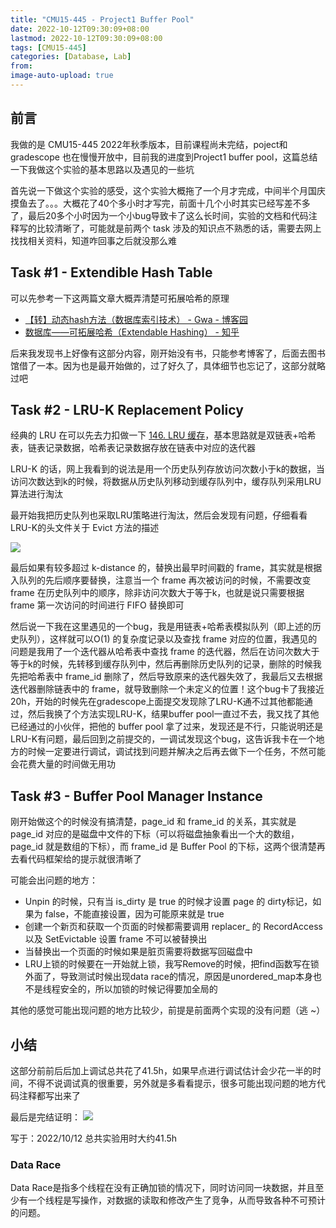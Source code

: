 ```yaml
---
title: "CMU15-445 - Project1 Buffer Pool"
date: 2022-10-12T09:30:09+08:00
lastmod: 2022-10-12T09:30:09+08:00
tags: [CMU15-445]
categories: [Database, Lab]
from: 
image-auto-upload: true
---
```

## 前言
我做的是 CMU15-445 2022年秋季版本，目前课程尚未完结，poject和 gradescope 也在慢慢开放中，目前我的进度到Project1 buffer pool，这篇总结一下我做这个实验的基本思路以及遇见的一些坑

首先说一下做这个实验的感受，这个实验大概拖了一个月才完成，中间半个月国庆摸鱼去了。。。大概花了40个多小时才写完，前面十几个小时其实已经写差不多了，最后20多个小时因为一个小bug导致卡了这么长时间，实验的文档和代码注释写的比较清晰了，可能就是前两个 task 涉及的知识点不熟悉的话，需要去网上找找相关资料，知道咋回事之后就没那么难

## Task #1 - Extendible Hash Table
可以先参考一下这两篇文章大概弄清楚可拓展哈希的原理
- [【转】动态hash方法（数据库索引技术） - Gwa - 博客园](https://www.cnblogs.com/kegeyang/archive/2012/04/05/2432608.html)
- [数据库——可拓展哈希（Extendable Hashing） - 知乎](https://zhuanlan.zhihu.com/p/375039823)

后来我发现书上好像有这部分内容，刚开始没有书，只能参考博客了，后面去图书馆借了一本。因为也是最开始做的，过了好久了，具体细节也忘记了，这部分就略过吧

## Task #2 - LRU-K Replacement Policy
经典的 LRU 在可以先去力扣做一下 [146. LRU 缓存](https://leetcode.cn/problems/lru-cache/)，基本思路就是双链表+哈希表，链表记录数据，哈希表记录数据存放在链表中对应的迭代器

LRU-K 的话，网上我看到的说法是用一个历史队列存放访问次数小于k的数据，当访问次数达到k的时候，将数据从历史队列移动到缓存队列中，缓存队列采用LRU算法进行淘汰

最开始我把历史队列也采取LRU策略进行淘汰，然后会发现有问题，仔细看看LRU-K的头文件关于 Evict 方法的描述

![](https://silas-py-oss.oss-cn-chengdu.aliyuncs.com/img/20221012103029.png)

最后如果有较多超过 k-distance 的，替换出最早时间戳的 frame，其实就是根据入队列的先后顺序要替换，注意当一个 frame 再次被访问的时候，不需要改变 frame 在历史队列中的顺序，除非访问次数大于等于k，也就是说只需要根据 frame 第一次访问的时间进行 FIFO 替换即可

然后说一下我在这里遇见的一个bug，我是用链表+哈希表模拟队列（即上述的历史队列），这样就可以O(1) 的复杂度记录以及查找 frame 对应的位置，我遇见的问题是我用了一个迭代器从哈希表中查找 frame 的迭代器，然后在访问次数大于等于k的时候，先转移到缓存队列中，然后再删除历史队列的记录，删除的时候我先把哈希表中 frame_id 删除了，然后导致原来的迭代器失效了，我最后又去根据迭代器删除链表中的 frame，就导致删除一个未定义的位置！这个bug卡了我接近20h，开始的时候先在gradescope上面提交发现除了LRU-K通不过其他都能通过，然后我换了个方法实现LRU-K，结果buffer pool一直过不去，我又找了其他已经通过的小伙伴，把他的 buffer pool 拿了过来，发现还是不行，只能说明还是LRU-K有问题，最后回到之前提交的，一调试发现这个bug，这告诉我卡在一个地方的时候一定要进行调试，调试找到问题并解决之后再去做下一个任务，不然可能会花费大量的时间做无用功

## Task #3 - Buffer Pool Manager Instance
刚开始做这个的时候没有搞清楚，page_id 和 frame_id 的关系，其实就是 page_id 对应的是磁盘中文件的下标（可以将磁盘抽象看出一个大的数组，page_id 就是数组的下标），而 frame_id 是 Buffer Pool 的下标，这两个很清楚再去看代码框架给的提示就很清晰了

可能会出问题的地方：
- Unpin 的时候，只有当 is_dirty 是 true 的时候才设置 page 的 dirty标记，如果为 false，不能直接设置，因为可能原来就是 true
- 创建一个新页和获取一个页面的时候都需要调用 replacer_ 的 RecordAccess 以及 SetEvictable 设置 frame 不可以被替换出
- 当替换出一个页面的时候如果是脏页需要将数据写回磁盘中
- LRU上锁的时候要在一开始就上锁，我写Remove的时候，把find函数写在锁外面了，导致测试时候出现data race的情况，原因是unordered_map本身也不是线程安全的，所以加锁的时候记得要加全局的

其他的感觉可能出现问题的地方比较少，前提是前面两个实现的没有问题（逃 ~）

## 小结
这部分前前后后加上调试总共花了41.5h，如果早点进行调试估计会少花一半的时间，不得不说调试真的很重要，另外就是多看看提示，很多可能出现问题的地方代码注释都写出来了

最后是完结证明：
![](https://silas-py-oss.oss-cn-chengdu.aliyuncs.com/img/20221014141734.png)

写于：2022/10/12 总共实验用时大约41.5h

### Data Race

Data Race是指多个线程在没有正确加锁的情况下，同时访问同一块数据，并且至少有一个线程是写操作，对数据的读取和修改产生了竞争，从而导致各种不可预计的问题。
